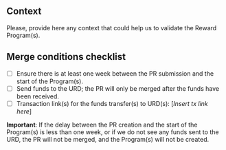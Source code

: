 ## Context

Please, provide here any context that could help us to validate the Reward Program(s).

## Merge conditions checklist

- [ ] Ensure there is at least one week between the PR submission and the start of the Program(s).
- [ ] Send funds to the URD; the PR will only be merged after the funds have been received.
- [ ] Transaction link(s) for the funds transfer(s) to URD(s): [*Insert tx link here*]

**Important**: If the delay between the PR creation and the start of the Program(s) is less than one week, or if we do not see any funds sent to the URD, the PR will not be merged, and the Program(s) will not be created.
